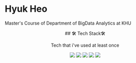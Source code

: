 # Hyuk Heo

Master's Course of Department of BigData Analytics at KHU
<div align="center">
## 🛠 Tech Stack️🛠

Tech that i've used at least once

<img src="https://img.shields.io/badge/Python-3776AB?style=for-the-badge&logo=python&logoColor=white"> <img src="https://img.shields.io/badge/R-276DC3?style=for-the-badge&logo=R&logoColor=white"> <img src="https://img.shields.io/badge/sql-4479A1?style=for-the-badge&logo=sql&logoColor=white"> <img src="https://img.shields.io/badge/maria%20db-003545?style=for-the-badge&logo=mariadb&logoColor=white"> <img src="https://img.shields.io/badge/mongo%20db-47A248?style=for-the-badge&logo=mongodb&logoColor=white">


<!--
**hahawhyhyuk/hahawhyhyuk** is a ✨ _special_ ✨ repository because its `README.md` (this file) appears on your GitHub profile.

Here are some ideas to get you started:

- 🔭 I’m currently working on ...
- 🌱 I’m currently learning ...
- 👯 I’m looking to collaborate on ...
- 🤔 I’m looking for help with ...
- 💬 Ask me about ...
- 📫 How to reach me: ...
- 😄 Pronouns: ...
- ⚡ Fun fact: ...
-->

